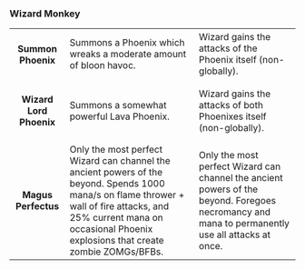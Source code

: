 ### Wizard Monkey


<table>
   <tr>
    <td align='center'>
       <h4>Summon Phoenix</h4>
    </td>
    <td>
       Summons a Phoenix which wreaks a moderate amount of bloon havoc.
    </td>
    <td>
       Wizard gains the attacks of the Phoenix itself (non-globally).
    </td>
</tr><tr>
    <td align='center'>
       <h4>Wizard Lord Phoenix</h4>
    </td>
    <td>
       Summons a somewhat powerful Lava Phoenix.
    </td>
    <td>
       Wizard gains the attacks of both Phoenixes itself (non-globally).
    </td>
</tr><tr>
    <td align='center'>
       <h4>Magus Perfectus</h4>
    </td>
    <td>
       Only the most perfect Wizard can channel the ancient powers of the beyond. Spends 1000 mana/s on flame thrower + wall of fire attacks, and 25% current mana on occasional Phoenix explosions that create zombie ZOMGs/BFBs.
    </td>
    <td>
       Only the most perfect Wizard can channel the ancient powers of the beyond. Foregoes necromancy and mana to permanently use all attacks at once.
    </td>
</tr>
</table>